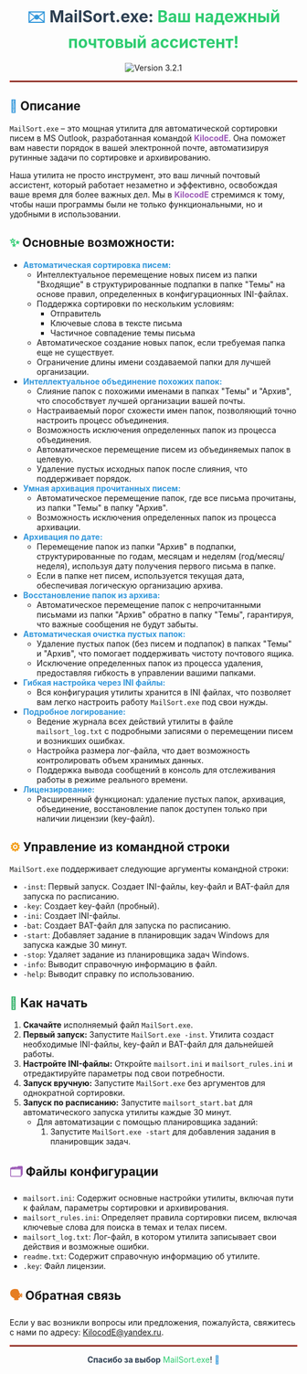 <h1 align="center">
  <span style="color: #3498db;">✉️</span> <span style="font-weight: bold; color: #2c3e50;">MailSort.exe:</span> <span style="color: #2ecc71;">Ваш надежный почтовый ассистент!</span>
</h1>

<p align="center">
  <img src="https://img.shields.io/badge/Version-3.2.1-blue" alt="Version 3.2.1"/>
</p>


<hr style="border: 1px solid #e74c3c;">

## <span style="color: #3498db;">📝</span> Описание

<p>
    <code>MailSort.exe</code> – это мощная утилита для автоматической сортировки писем в MS Outlook, разработанная командой <span style="font-weight: bold; color: #9b59b6;">KilocodE</span>. Она поможет вам навести порядок в вашей электронной почте, автоматизируя рутинные задачи по сортировке и архивированию.
</p>
<p>
Наша утилита не просто инструмент, это ваш личный почтовый ассистент, который работает незаметно и эффективно, освобождая ваше время для более важных дел. Мы в <span style="font-weight: bold; color: #9b59b6;">KilocodE</span> стремимся к тому, чтобы наши программы были не только функциональными, но и удобными в использовании.
</p>

## <span style="color: #2ecc71;">✨</span> Основные возможности:

-   <span style="color: #3498db;">**Автоматическая сортировка писем:**</span>
    -   Интеллектуальное перемещение новых писем из папки "Входящие" в структурированные подпапки в папке "Темы" на основе правил, определенных в конфигурационных INI-файлах.
    -   Поддержка сортировки по нескольким условиям:
        -   Отправитель
        -   Ключевые слова в тексте письма
        -   Частичное совпадение темы письма
    -   Автоматическое создание новых папок, если требуемая папка еще не существует.
    -   Ограничение длины имени создаваемой папки для лучшей организации.
-   <span style="color: #3498db;">**Интеллектуальное объединение похожих папок:**</span>
    -   Слияние папок с похожими именами в папках "Темы" и "Архив", что способствует лучшей организации вашей почты.
    -   Настраиваемый порог схожести имен папок, позволяющий точно настроить процесс объединения.
    -   Возможность исключения определенных папок из процесса объединения.
    -   Автоматическое перемещение писем из объединяемых папок в целевую.
    -   Удаление пустых исходных папок после слияния, что поддерживает порядок.
-   <span style="color: #3498db;">**Умная архивация прочитанных писем:**</span>
    -   Автоматическое перемещение папок, где все письма прочитаны, из папки "Темы" в папку "Архив".
    -   Возможность исключения определенных папок из процесса архивации.
-   <span style="color: #3498db;">**Архивация по дате:**</span>
    -   Перемещение папок из папки "Архив" в подпапки, структурированные по годам, месяцам и неделям (год/месяц/неделя), используя дату получения первого письма в папке.
    -   Если в папке нет писем, используется текущая дата, обеспечивая логическую организацию архива.
-   <span style="color: #3498db;">**Восстановление папок из архива:**</span>
    -   Автоматическое перемещение папок с непрочитанными письмами из папки "Архив" обратно в папку "Темы", гарантируя, что важные сообщения не будут забыты.
-  <span style="color: #3498db;">**Автоматическая очистка пустых папок:**</span>
    -   Удаление пустых папок (без писем и подпапок) в папках "Темы" и "Архив", что помогает поддерживать чистоту почтового ящика.
    -   Исключение определенных папок из процесса удаления, предоставляя гибкость в управлении вашими папками.
-   <span style="color: #3498db;">**Гибкая настройка через INI файлы:**</span>
    -   Вся конфигурация утилиты хранится в INI файлах, что позволяет вам легко настроить работу <code>MailSort.exe</code> под свои нужды.
-   <span style="color: #3498db;">**Подробное логирование:**</span>
    -   Ведение журнала всех действий утилиты в файле `mailsort_log.txt` с подробными записями о перемещении писем и возникших ошибках.
    -   Настройка размера лог-файла, что дает возможность контролировать объем хранимых данных.
    -   Поддержка вывода сообщений в консоль для отслеживания работы в режиме реального времени.
-   <span style="color: #3498db;">**Лицензирование:**</span>
    -  Расширенный функционал:  удаление пустых папок, архивация, объединение, восстановление папок  доступен только при наличии лицензии (key-файл).

## <span style="color: #f39c12;"> ⚙️</span> Управление из командной строки

<p><code>MailSort.exe</code> поддерживает следующие аргументы командной строки:</p>

-   <code>-inst</code>: Первый запуск. Создает INI-файлы, key-файл и BAT-файл для запуска по расписанию.
-   <code>-key</code>: Создает key-файл (пробный).
-   <code>-ini</code>: Создает INI-файлы.
-   <code>-bat</code>: Создает BAT-файл для запуска по расписанию.
-   <code>-start</code>: Добавляет задание в планировщик задач Windows для запуска каждые 30 минут.
-   <code>-stop</code>: Удаляет задание из планировщика задач Windows.
-   <code>-info</code>: Выводит справочную информацию в файл.
-   <code>-help</code>: Выводит справку по использованию.

## <span style="color: #27ae60;">🚀</span> Как начать

1.  **Скачайте** исполняемый файл `MailSort.exe`.
2.  **Первый запуск:** Запустите `MailSort.exe -inst`. Утилита создаст необходимые INI-файлы, key-файл и BAT-файл для дальнейшей работы.
3.  **Настройте INI-файлы:** Откройте `mailsort.ini` и `mailsort_rules.ini` и отредактируйте параметры под свои потребности.
4.  **Запуск вручную:** Запустите `MailSort.exe` без аргументов для однократной сортировки.
5.  **Запуск по расписанию:** Запустите `mailsort_start.bat` для автоматического запуска утилиты каждые 30 минут.
    -   Для автоматизации с помощью планировщика заданий:
        1.  Запустите `MailSort.exe -start` для добавления задания в планировщик задач.

## <span style="color: #9b59b6;">🗂️</span> Файлы конфигурации

-   `mailsort.ini`: Содержит основные настройки утилиты, включая пути к файлам, параметры сортировки и архивирования.
-   `mailsort_rules.ini`: Определяет правила сортировки писем, включая ключевые слова для поиска в темах и телах писем.
-   `mailsort_log.txt`: Лог-файл, в котором утилита записывает свои действия и возможные ошибки.
-   `readme.txt`: Содержит справочную информацию об утилите.
-  `.key`: Файл лицензии.

## <span style="color: #e67e22;">🗣️</span> Обратная связь

<p>Если у вас возникли вопросы или предложения, пожалуйста, свяжитесь с нами по адресу: <a href="mailto:KilocodE@yandex.ru">KilocodE@yandex.ru</a>.</p>

<hr style="border: 1px solid #e74c3c;">
<p align="center">
  <span style="font-weight: bold; color: #2c3e50;">Спасибо за выбор</span> <span style="color: #2ecc71;">MailSort.exe</span>!<span style="color: #3498db;"> 🎉</span>
</p>
